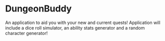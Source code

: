 # DungeonBuddy
An application to aid you with your new and current quests! Application will include a dice roll simulator, an ability stats generator and a random character generator! 

